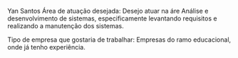 Yan Santos
Área de atuação desejada:
Desejo atuar na áre Análise e desenvolvimento de sistemas, especificamente levantando requisitos e realizando a manutenção dos sistemas.

Tipo de empresa que gostaria de trabalhar:
Empresas do ramo educacional, onde já tenho experiência.
